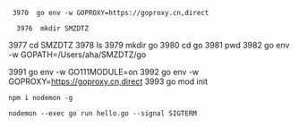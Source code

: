 
	 3970  go env -w GOPROXY=https://goproxy.cn,direct

	  3976  mkdir SMZDTZ
 3977  cd SMZDTZ
 3978  ls
 3979  mkdir go
 3980  cd go
 3981  pwd
 3982  go env -w GOPATH=/Users/aha/SMZDTZ/go

  3991  go env -w GO111MODULE=on
 3992  go env -w GOPROXY=https://goproxy.cn,direct
 3993  go mod init
	
	npm i nodemon -g

	nodemon --exec go run hello.go --signal SIGTERM